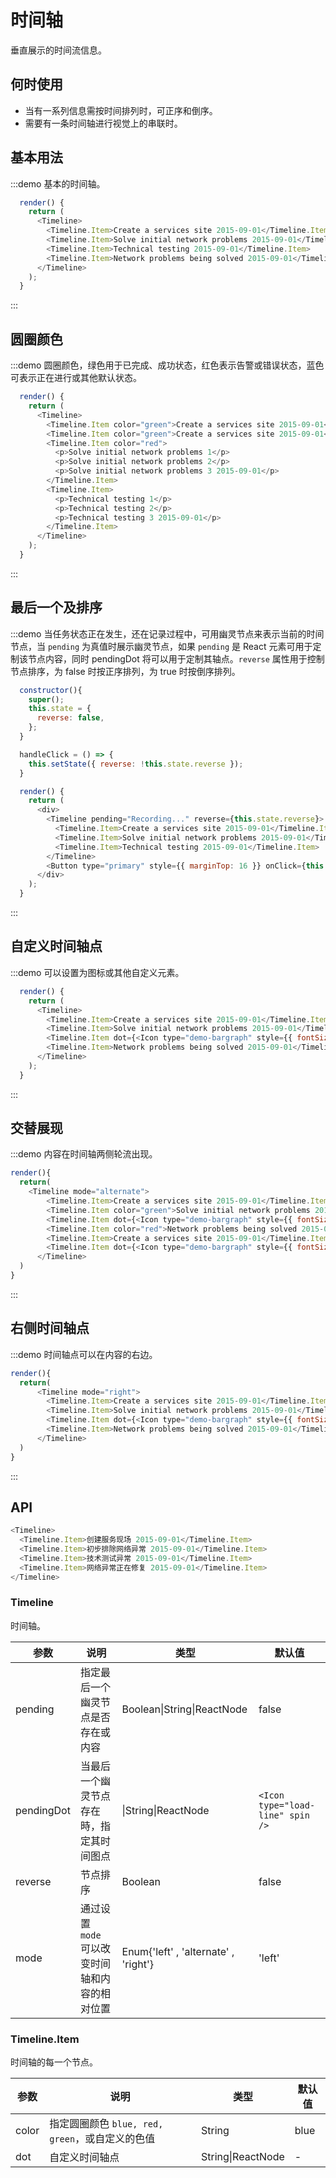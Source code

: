 # 时间轴

垂直展示的时间流信息。

## 何时使用

- 当有一系列信息需按时间排列时，可正序和倒序。
- 需要有一条时间轴进行视觉上的串联时。

## 基本用法
:::demo 基本的时间轴。
```js
  render() {
    return (
      <Timeline>
        <Timeline.Item>Create a services site 2015-09-01</Timeline.Item>
        <Timeline.Item>Solve initial network problems 2015-09-01</Timeline.Item>
        <Timeline.Item>Technical testing 2015-09-01</Timeline.Item>
        <Timeline.Item>Network problems being solved 2015-09-01</Timeline.Item>
      </Timeline>
    );
  }
```
:::

## 圆圈颜色
:::demo 圆圈颜色，绿色用于已完成、成功状态，红色表示告警或错误状态，蓝色可表示正在进行或其他默认状态。
```js
  render() {
    return (
      <Timeline>
        <Timeline.Item color="green">Create a services site 2015-09-01</Timeline.Item>
        <Timeline.Item color="green">Create a services site 2015-09-01</Timeline.Item>
        <Timeline.Item color="red">
          <p>Solve initial network problems 1</p>
          <p>Solve initial network problems 2</p>
          <p>Solve initial network problems 3 2015-09-01</p>
        </Timeline.Item>
        <Timeline.Item>
          <p>Technical testing 1</p>
          <p>Technical testing 2</p>
          <p>Technical testing 3 2015-09-01</p>
        </Timeline.Item>
      </Timeline>
    );
  }
```
:::

## 最后一个及排序
:::demo 当任务状态正在发生，还在记录过程中，可用幽灵节点来表示当前的时间节点，当 `pending` 为真值时展示幽灵节点，如果 `pending` 是 React 元素可用于定制该节点内容，同时 pendingDot 将可以用于定制其轴点。`reverse` 属性用于控制节点排序，为 false 时按正序排列，为 true 时按倒序排列。
```js
  constructor(){
    super();
    this.state = {
      reverse: false,
    };    
  }

  handleClick = () => {
    this.setState({ reverse: !this.state.reverse });
  }

  render() {
    return (
      <div>
        <Timeline pending="Recording..." reverse={this.state.reverse}>
          <Timeline.Item>Create a services site 2015-09-01</Timeline.Item>
          <Timeline.Item>Solve initial network problems 2015-09-01</Timeline.Item>
          <Timeline.Item>Technical testing 2015-09-01</Timeline.Item>
        </Timeline>
        <Button type="primary" style={{ marginTop: 16 }} onClick={this.handleClick}>Toggle Reverse</Button>
      </div>
    );
  }
```
:::

## 自定义时间轴点
:::demo 可以设置为图标或其他自定义元素。
```js
  render() {
    return (
      <Timeline>
        <Timeline.Item>Create a services site 2015-09-01</Timeline.Item>
        <Timeline.Item>Solve initial network problems 2015-09-01</Timeline.Item>
        <Timeline.Item dot={<Icon type="demo-bargraph" style={{ fontSize: '16px' }} />} color="red">Technical testing 2015-09-01</Timeline.Item>
        <Timeline.Item>Network problems being solved 2015-09-01</Timeline.Item>
      </Timeline>
    );
  }
```
:::

## 交替展现

:::demo 内容在时间轴两侧轮流出现。

```js
render(){
  return(
    <Timeline mode="alternate">
        <Timeline.Item>Create a services site 2015-09-01</Timeline.Item>
        <Timeline.Item color="green">Solve initial network problems 2015-09-01</Timeline.Item>
        <Timeline.Item dot={<Icon type="demo-bargraph" style={{ fontSize: '16px' }} />}>Sed ut perspiciatis unde omnis iste natus error sit voluptatem accusantium doloremque laudantium, totam rem aperiam, eaque ipsa quae ab illo inventore veritatis et quasi architecto beatae vitae dicta sunt explicabo.</Timeline.Item>
        <Timeline.Item color="red">Network problems being solved 2015-09-01</Timeline.Item>
        <Timeline.Item>Create a services site 2015-09-01</Timeline.Item>
        <Timeline.Item dot={<Icon type="demo-bargraph" style={{ fontSize: '16px' }} />}>Technical testing 2015-09-01</Timeline.Item>
      </Timeline>
  )
}
```
:::

## 右侧时间轴点

:::demo 时间轴点可以在内容的右边。

```js
render(){
  return(
      <Timeline mode="right">
        <Timeline.Item>Create a services site 2015-09-01</Timeline.Item>
        <Timeline.Item>Solve initial network problems 2015-09-01</Timeline.Item>
        <Timeline.Item dot={<Icon type="demo-bargraph" style={{ fontSize: '16px' }} />} color="red">Technical testing 2015-09-01</Timeline.Item>
        <Timeline.Item>Network problems being solved 2015-09-01</Timeline.Item>
      </Timeline>
  )
}
```
:::

## API

```js
<Timeline>
  <Timeline.Item>创建服务现场 2015-09-01</Timeline.Item>
  <Timeline.Item>初步排除网络异常 2015-09-01</Timeline.Item>
  <Timeline.Item>技术测试异常 2015-09-01</Timeline.Item>
  <Timeline.Item>网络异常正在修复 2015-09-01</Timeline.Item>
</Timeline>
```

### Timeline

时间轴。

| 参数 | 说明 | 类型 | 默认值 |
| --- | --- | --- | --- |
| pending | 指定最后一个幽灵节点是否存在或内容 | Boolean\|String\|ReactNode | false |
| pendingDot | 当最后一个幽灵节点存在時，指定其时间图点 | \|String\|ReactNode | `<Icon type="load-line" spin />` |
| reverse | 节点排序 | Boolean | false |
| mode | 通过设置 `mode` 可以改变时间轴和内容的相对位置  | Enum{'left' , 'alternate' , 'right'} | 'left'  |

### Timeline.Item

时间轴的每一个节点。

| 参数 | 说明 | 类型 | 默认值 |
| --- | --- | --- | --- |
| color | 指定圆圈颜色 `blue, red, green`，或自定义的色值 | String | blue |
| dot | 自定义时间轴点 | String\|ReactNode | - |
